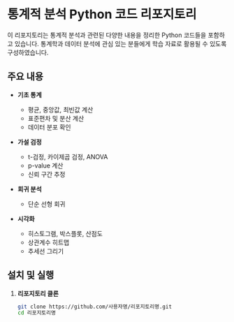 # 통계적 분석 Python 코드 리포지토리

이 리포지토리는 통계적 분석과 관련된 다양한 내용을 정리한 Python 코드들을 포함하고 있습니다. 통계학과 데이터 분석에 관심 있는 분들에게 학습 자료로 활용될 수 있도록 구성하였습니다.

## 주요 내용

- **기초 통계**  
  - 평균, 중앙값, 최빈값 계산
  - 표준편차 및 분산 계산
  - 데이터 분포 확인

- **가설 검정**  
  - t-검정, 카이제곱 검정, ANOVA
  - p-value 계산
  - 신뢰 구간 추정

- **회귀 분석**  
  - 단순 선형 회귀

- **시각화**  
  - 히스토그램, 박스플롯, 산점도
  - 상관계수 히트맵
  - 추세선 그리기

## 설치 및 실행

1. **리포지토리 클론**  
   ```bash
   git clone https://github.com/사용자명/리포지토리명.git
   cd 리포지토리명
